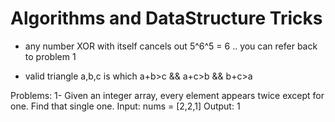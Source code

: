# Algorithms and DataStructure Tricks

- any number XOR with itself cancels out 5^6^5 = 6 .. you can refer back to problem 1

- valid triangle a,b,c is which a+b>c && a+c>b && b+c>a










Problems:
1- Given an integer array, every element appears twice except for one. Find that single one.
Input: nums = [2,2,1]
Output: 1